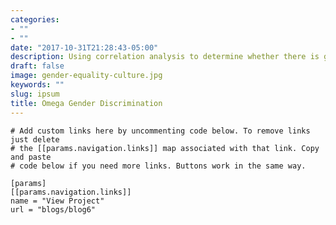 ```yaml
---
categories:
- ""
- ""
date: "2017-10-31T21:28:43-05:00"
description: Using correlation analysis to determine whether there is gender-based salary discrimination.
draft: false
image: gender-equality-culture.jpg
keywords: ""
slug: ipsum
title: Omega Gender Discrimination
---
```

    
    # Add custom links here by uncommenting code below. To remove links just delete
    # the [[params.navigation.links]] map associated with that link. Copy and paste
    # code below if you need more links. Buttons work in the same way.
 
    [params]
    [[params.navigation.links]]
    name = "View Project"
    url = "blogs/blog6"